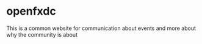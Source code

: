 # openfxdc
This is a common website for communication about events and more about why the community is about
